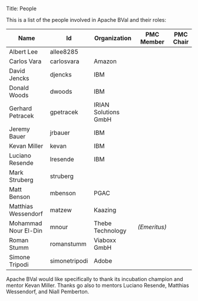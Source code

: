 Title: People

This is a list of the people involved in Apache BVal and their roles:

Name                 | Id            | Organization         | PMC Member                | PMC Chair
-------------------- | ------------- | -------------------- | ------------------------- | ---------
Albert Lee           | allee8285     |                      | <i class="icon-star"></i> |
Carlos Vara          | carlosvara    | Amazon               | <i class="icon-star"></i> |
David Jencks         | djencks       | IBM                  | <i class="icon-star"></i> |
Donald Woods         | dwoods        | IBM                  | <i class="icon-star"></i> |
Gerhard Petracek     | gpetracek     | IRIAN Solutions GmbH | <i class="icon-star"></i> |
Jeremy Bauer         | jrbauer       | IBM                  | <i class="icon-star"></i> |
Kevan Miller         | kevan         | IBM                  | <i class="icon-star"></i> |
Luciano Resende      | lresende      | IBM                  | <i class="icon-star"></i> |
Mark Struberg        | struberg      |                      | <i class="icon-star"></i> |
Matt Benson          | mbenson       | PGAC                 | <i class="icon-star"></i> | <i class="icon-star"></i>
Matthias Wessendorf  | matzew        | Kaazing              | <i class="icon-star"></i> |
Mohammad Nour El-Din | mnour         | Thebe Technology     | _(Emeritus)_                |
Roman Stumm          | romanstumm    | Viaboxx GmbH         | <i class="icon-star"></i> |
Simone Tripodi       | simonetripodi | Adobe                | <i class="icon-star"></i> |

Apache BVal would like specifically to thank its incubation champion and
mentor Kevan Miller. Thanks go also to mentors Luciano Resende, Matthias
Wessendorf, and Niall Pemberton.
